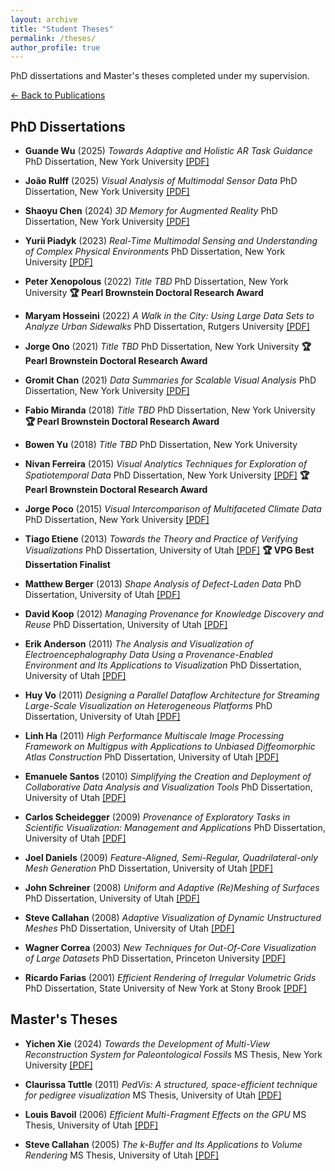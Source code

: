 ```yaml
---
layout: archive
title: "Student Theses"
permalink: /theses/
author_profile: true
---
```


PhD dissertations and Master's theses completed under my supervision.

[← Back to Publications](/publications/)

## PhD Dissertations

- **Guande Wu** (2025)
  *Towards Adaptive and Holistic AR Task Guidance*
  PhD Dissertation, New York University
  [[PDF]](../thesis/guande-wu-thesis.pdf)

- **João Rulff** (2025)
  *Visual Analysis of Multimodal Sensor Data*
  PhD Dissertation, New York University
  [[PDF]](../thesis/joao-rulff-thesis.pdf)

- **Shaoyu Chen** (2024)
  *3D Memory for Augmented Reality*
  PhD Dissertation, New York University
  [[PDF]](../thesis/shaoyu-chen-thesis.pdf)

- **Yurii Piadyk** (2023)
  *Real-Time Multimodal Sensing and Understanding of Complex Physical Environments*
  PhD Dissertation, New York University
  [[PDF]](../thesis/yurii-piadyk-thesis.pdf)

- **Peter Xenopolous** (2022)
  *Title TBD*
  PhD Dissertation, New York University
  **🏆 Pearl Brownstein Doctoral Research Award**

- **Maryam Hosseini** (2022)
  *A Walk in the City: Using Large Data Sets to Analyze Urban Sidewalks*
  PhD Dissertation, Rutgers University
  [[PDF]](../thesis/maryam-hosseini-thesis.pdf)

- **Jorge Ono** (2021)
  *Title TBD*
  PhD Dissertation, New York University
  **🏆 Pearl Brownstein Doctoral Research Award**

- **Gromit Chan** (2021)
  *Data Summaries for Scalable Visual Analysis*
  PhD Dissertation, New York University
  [[PDF]](../thesis/gromit-chan-thesis.pdf)

- **Fabio Miranda** (2018)
  *Title TBD*
  PhD Dissertation, New York University
  **🏆 Pearl Brownstein Doctoral Research Award**

- **Bowen Yu** (2018)
  *Title TBD*
  PhD Dissertation, New York University

- **Nivan Ferreira** (2015)
  *Visual Analytics Techniques for Exploration of Spatiotemporal Data*
  PhD Dissertation, New York University
  [[PDF]](../thesis/nivan-ferreira-thesis.pdf)
  **🏆 Pearl Brownstein Doctoral Research Award**

- **Jorge Poco** (2015)
  *Visual Intercomparison of Multifaceted Climate Data*
  PhD Dissertation, New York University
  [[PDF]](../thesis/jorge-poco-thesis.pdf)

- **Tiago Etiene** (2013)
  *Towards the Theory and Practice of Verifying Visualizations*
  PhD Dissertation, University of Utah
  [[PDF]](../thesis/tiago-etiene-thesis.pdf)
  **🏆 VPG Best Dissertation Finalist**

- **Matthew Berger** (2013)
  *Shape Analysis of Defect-Laden Data*
  PhD Dissertation, University of Utah
  [[PDF]](../thesis/matthew-berger-thesis.pdf)

- **David Koop** (2012)
  *Managing Provenance for Knowledge Discovery and Reuse*
  PhD Dissertation, University of Utah
  [[PDF]](../thesis/david-koop-thesis.pdf)

- **Erik Anderson** (2011)
  *The Analysis and Visualization of Electroencephalography Data Using a Provenance-Enabled Environment and Its Applications to Visualization*
  PhD Dissertation, University of Utah
  [[PDF]](../thesis/erik-anderson-phd-thesis.pdf)

- **Huy Vo** (2011)
  *Designing a Parallel Dataflow Architecture for Streaming Large-Scale Visualization on Heterogeneous Platforms*
  PhD Dissertation, University of Utah
  [[PDF]](../thesis/huy-vo-thesis.pdf)

- **Linh Ha** (2011)
  *High Performance Multiscale Image Processing Framework on Multigpus with Applications to Unbiased Diffeomorphic Atlas Construction*
  PhD Dissertation, University of Utah
  [[PDF]](../thesis/linh-ha-thesis.pdf)

- **Emanuele Santos** (2010)
  *Simplifying the Creation and Deployment of Collaborative Data Analysis and Visualization Tools*
  PhD Dissertation, University of Utah
  [[PDF]](../thesis/emanuele-santos-thesis.pdf)

- **Carlos Scheidegger** (2009)
  *Provenance of Exploratory Tasks in Scientific Visualization: Management and Applications*
  PhD Dissertation, University of Utah
  [[PDF]](../thesis/carlos-scheidegger-thesis-draft.pdf)

- **Joel Daniels** (2009)
  *Feature-Aligned, Semi-Regular, Quadrilateral-only Mesh Generation*
  PhD Dissertation, University of Utah
  [[PDF]](../thesis/joel-daniels-thesis.pdf)

- **John Schreiner** (2008)
  *Uniform and Adaptive (Re)Meshing of Surfaces*
  PhD Dissertation, University of Utah
  [[PDF]](../thesis/john-schreiner-thesis.pdf)

- **Steve Callahan** (2008)
  *Adaptive Visualization of Dynamic Unstructured Meshes*
  PhD Dissertation, University of Utah
  [[PDF]](../thesis/steve-callahan-phd-thesis.pdf)

- **Wagner Correa** (2003)
  *New Techniques for Out-Of-Core Visualization of Large Datasets*
  PhD Dissertation, Princeton University
  [[PDF]](../thesis/wagner-correa-thesis.pdf)

- **Ricardo Farias** (2001)
  *Efficient Rendering of Irregular Volumetric Grids*
  PhD Dissertation, State University of New York at Stony Brook
  [[PDF]](../thesis/ricardo-farias-thesis.pdf)

## Master's Theses

- **Yichen Xie** (2024)
  *Towards the Development of Multi-View Reconstruction System for Paleontological Fossils*
  MS Thesis, New York University
  [[PDF]](../thesis/yichen-xie-thesis.pdf)

- **Claurissa Tuttle** (2011)
  *PedVis: A structured, space-efficient technique for pedigree visualization*
  MS Thesis, University of Utah
  [[PDF]](../thesis/claurissa-tuttle-ms-thesis.pdf)

- **Louis Bavoil** (2006)
  *Efficient Multi-Fragment Effects on the GPU*
  MS Thesis, University of Utah
  [[PDF]](../thesis/louis-bavoil-ms-thesis.pdf)

- **Steve Callahan** (2005)
  *The k-Buffer and Its Applications to Volume Rendering*
  MS Thesis, University of Utah
  [[PDF]](../thesis/steve-callahan-ms-thesis.pdf)

